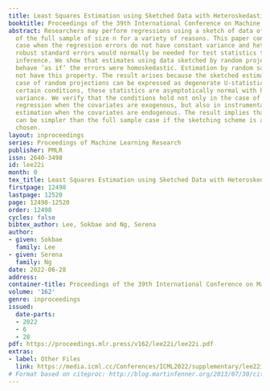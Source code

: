 ```yaml
---
title: Least Squares Estimation using Sketched Data with Heteroskedastic Errors
booktitle: Proceedings of the 39th International Conference on Machine Learning
abstract: Researchers may perform regressions using a sketch of data of size m instead
  of the full sample of size n for a variety of reasons. This paper considers the
  case when the regression errors do not have constant variance and heteroskedasticity
  robust standard errors would normally be needed for test statistics to provide accurate
  inference. We show that estimates using data sketched by random projections will
  behave ’as if’ the errors were homoskedastic. Estimation by random sampling would
  not have this property. The result arises because the sketched estimates in the
  case of random projections can be expressed as degenerate U-statistics, and under
  certain conditions, these statistics are asymptotically normal with homoskedastic
  variance. We verify that the conditions hold not only in the case of least squares
  regression when the covariates are exogenous, but also in instrumental variables
  estimation when the covariates are endogenous. The result implies that inference
  can be simpler than the full sample case if the sketching scheme is appropriately
  chosen.
layout: inproceedings
series: Proceedings of Machine Learning Research
publisher: PMLR
issn: 2640-3498
id: lee22i
month: 0
tex_title: Least Squares Estimation using Sketched Data with Heteroskedastic Errors
firstpage: 12498
lastpage: 12520
page: 12498-12520
order: 12498
cycles: false
bibtex_author: Lee, Sokbae and Ng, Serena
author:
- given: Sokbae
  family: Lee
- given: Serena
  family: Ng
date: 2022-06-28
address:
container-title: Proceedings of the 39th International Conference on Machine Learning
volume: '162'
genre: inproceedings
issued:
  date-parts:
  - 2022
  - 6
  - 28
pdf: https://proceedings.mlr.press/v162/lee22i/lee22i.pdf
extras:
- label: Other Files
  link: https://media.icml.cc/Conferences/ICML2022/supplementary/lee22i-supp.zip
# Format based on citeproc: http://blog.martinfenner.org/2013/07/30/citeproc-yaml-for-bibliographies/
---
```

